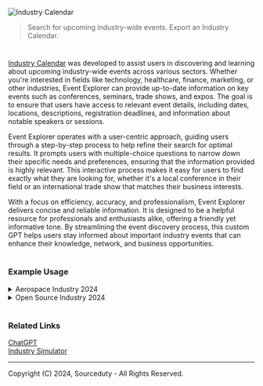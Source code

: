 ![Industry Calendar](https://github.com/user-attachments/assets/7a70c5b2-408d-446a-a00a-3d8ce8d2ad4f)

> Search for upcoming industry-wide events. Export an Industry Calendar.

#

[Industry Calendar](https://chatgpt.com/g/g-2WkaVIS7F-industry-calendar) was developed to assist users in discovering and learning about upcoming industry-wide events across various sectors. Whether you're interested in fields like technology, healthcare, finance, marketing, or other industries, Event Explorer can provide up-to-date information on key events such as conferences, seminars, trade shows, and expos. The goal is to ensure that users have access to relevant event details, including dates, locations, descriptions, registration deadlines, and information about notable speakers or sessions.

Event Explorer operates with a user-centric approach, guiding users through a step-by-step process to help refine their search for optimal results. It prompts users with multiple-choice questions to narrow down their specific needs and preferences, ensuring that the information provided is highly relevant. This interactive process makes it easy for users to find exactly what they are looking for, whether it's a local conference in their field or an international trade show that matches their business interests.

With a focus on efficiency, accuracy, and professionalism, Event Explorer delivers concise and reliable information. It is designed to be a helpful resource for professionals and enthusiasts alike, offering a friendly yet informative tone. By streamlining the event discovery process, this custom GPT helps users stay informed about important industry events that can enhance their knowledge, network, and business opportunities.

#
### Example Usage

<details><summary>Aerospace Industry 2024</summary>
<br>

January 2024
- International Conference on Sustainable Aviation: February 5-6, Berlin, Germany
- International Conference on Sustainable Aviation: March 13-14, New York, USA
- 35th Annual Women in Aviation International Conference: March 18-19, Orlando, Florida, USA
- International Conference on Aviation Management and Flight: March 21-23, Singapore

April 2024
- Passenger Terminal Expo & Conference: April 11-12, Frankfurt, Germany
- Aerospace Tech Week Europe: April 16-18, Munich, Germany
- World Aviation Training Summit: April 17-18, Orlando, Florida, USA
- International Conference on Aviation and Air Transportation: April 29 - May 2, Amsterdam, Netherlands

May 2024
- Aviation Festival Americas 2024: May 13-14, Miami, FL, USA
- European Business Aviation Convention & Exhibition (EBACE): May 17-18, Geneva, Switzerland
- Business of Airports Conference: May 28-30, Miami, FL, USA

June 2024
- CBAA’s 2024 Convention and Exhibition: June 10-12, Saint-Hubert, Quebec, Canada
- International Aviation Safety Conference: June 11-13, Washington, D.C., USA
- Paris Air Show: June 16-22, Paris, France
- International Conference on Aviation and Air Transportation: June 21-22, Venice, Italy
- SMART Airports & Regions 2024 Conference & Exhibition: June 22-23, Denver, Colorado, USA

July 2024
- International Conference on Civil and Recreational Aviation: July 10-12, London, UK
- AIAA Aviation and Aeronautics Forum and Exposition: July 26-27, Las Vegas, Nevada, USA
- Advanced Air Mobility Symposium (AAM 2024): July 29 - August 2, Montreal, Canada

August 2024
- CAPA Airline Leader Summit LATAM: August 22-23, Port of Spain, Trinidad and Tobago

September 2024
- Air Charter Expo: September 9-12, London, UK
- Global Aerospace Summit: September 10-11, Washington, D.C., USA
- World Aviation Festival: October 8-10, Amsterdam, Netherlands

October 2024
- MRO Europe: October 8-10, Barcelona, Spain
- Focus Summit+ 2024: October 22-24, Istanbul, Turkey
- NBAA Business Aviation Convention & Exhibition (NBAA-BACE): October 22-24, Las Vegas, NV, USA

November 2024
- CAPA Airline Leader Summit & Sustainability Awards Asia: November 5-6, Hong Kong
- Dubai Airshow: November 17-21, Dubai, UAE

December 2024
- International Conference on Mechanical and Aerospace Engineering: December 28-29, Mississauga, Canada

<br>
</details>
<details><summary>Open Source Industry 2024</summary>
<br>

Upcoming Open Source Events:

Conferences and Summits:
1. Open Source Summit Japan - October 28-29, 2024, Tokyo, Japan
   - A premier event for developers and technologists to collaborate and learn about the latest open-source technologies.

2. Open Source Summit EU 2024 - September 16-18, 2024
   - A significant event bringing together the open-source community to discuss challenges, share insights, and foster innovation.

3. GitHub Universe 2024 - October 29-30, 2024, San Francisco, CA (Hybrid)
   - A large gathering for developers to explore the latest in AI, security, and developer experience with GitHub.

Hackathons:
1. Princeton Open Hackathon 2024 - June 4-14, 2024 (Hybrid)
   - Designed for computational scientists and researchers to optimize applications with expert guidance.

2. Hack Kosice - April 6-7, 2024, Kosice, Slovakia
   - A vibrant hackathon attracting participants from across Europe to work on innovative projects.

3. Los Altos Hacks VIII - April 6-7, 2024, Sunnyvale, CA
   - A student-run hackathon aimed at high school and college students, providing tools, mentorship, and workshops.

Workshops and Webinars:
- WasmCon 2024 - November 11-12, 2024, Salt Lake City, UT
  - A focused event for developers interested in WebAssembly, offering workshops, sessions, and networking opportunities.

Meetups:
- Nerdearla 2024 - September 24-28, 2024 (Hybrid)
  - Offers a variety of talks, workshops, and live discussions, providing a platform for networking and learning in a community-oriented environment.

<br>
</details>

#
### Related Links

[ChatGPT](https://github.com/sourceduty/ChatGPT)
<br>
[Industry Simulator](https://github.com/sourceduty/Industry_Simulator)

***
Copyright (C) 2024, Sourceduty - All Rights Reserved.
